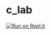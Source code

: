 # c_lab
[![Run on Repl.it](https://repl.it/badge/github/cjtim/c_lab)](https://repl.it/github/cjtim/c_lab)
